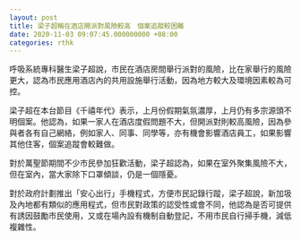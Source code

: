 ```yaml
---
layout: post
title: 梁子超稱在酒店開派對風險較高　個案追蹤較困難
date: 2020-11-03 09:07:45.000000000 +08:00
categories: rthk
---
```


呼吸系統專科醫生梁子超說，市民在酒店房間舉行派對的風險，比在家舉行的風險更大，認為市民應用酒店內的共用設施舉行活動，因為地方較大及環境因素較為可控。

梁子超在本台節目《千禧年代》表示，上月份假期氣氛濃厚，上月仍有多宗源頭不明個案。他認為，如果一家人在酒店度假問題不大，但開派對則較高風險，因為參與者各有自己網絡，例如家人、同事、同學等，亦有機會影響酒店員工，如果影響其他住客，個案追蹤會較難做。

對於萬聖節期間不少市民參加狂歡活動，梁子超認為，如果在室外聚集風險不大，但在室內，當大家除下口罩傾談，仍是一個隱憂。

對於政府計劃推出「安心出行」手機程式，方便市民記錄行蹤，梁子超說，新加圾及內地都有類似的應用程式，但市民對政策的認受性或會不同，他認為是否可提供有誘因鼓勵市民使用，又或在場內設有機制自動登記，不用市民自行掃手機，減低複雜性。
